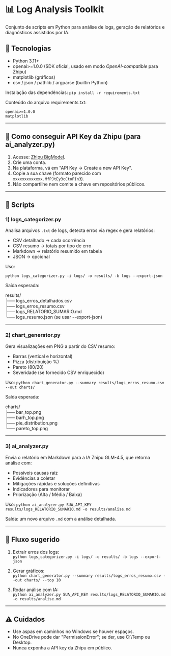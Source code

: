 # 📊 Log Analysis Toolkit

Conjunto de scripts em Python para análise de logs, geração de relatórios e diagnósticos assistidos por IA.  

## 🚀 Tecnologias

- Python 3.11+  
- openai>=1.0.0 (SDK oficial, usado em modo *OpenAI-compatible* para Zhipu)  
- matplotlib (gráficos)  
- csv / json / pathlib / argparse (builtin Python)  

Instalação das dependências:
`
pip install -r requirements.txt
`

Conteúdo do arquivo requirements.txt:

``
openai>=1.0.0
``
</br>
``
matplotlib
``

---

## 🔑 Como conseguir API Key da Zhipu (para ai_analyzer.py)

1. Acesse: <a href="https://open.bigmodel.cn/">Zhipu BigModel</a>.  
2. Crie uma conta.  
3. Na plataforma, vá em "API Key → Create a new API Key".  
4. Copie a sua chave (formato parecido com `xxxxxxxxxxxxx.MfPJtEy3cCtoPIn3`).  
5. Não compartilhe nem comite a chave em repositórios públicos.  

---

## 📂 Scripts

### 1) logs_categorizer.py

Analisa arquivos `.txt` de logs, detecta erros via regex e gera relatórios:

- CSV detalhado → cada ocorrência  
- CSV resumo → totais por tipo de erro  
- Markdown → relatório resumido em tabela  
- JSON → opcional  

Uso:

`
python logs_categorizer.py -i logs/ -o results/ -b logs --export-json
`

Saída esperada:

results/  
├── logs_erros_detalhados.csv  
├── logs_erros_resumo.csv  
├── logs_RELATORIO_SUMARIO.md  
└── logs_resumo.json   (se usar --export-json)  


---

### 2) chart_generator.py

Gera visualizações em PNG a partir do CSV resumo:

- Barras (vertical e horizontal)  
- Pizza (distribuição %)  
- Pareto (80/20)  
- Severidade (se fornecido CSV enriquecido)  

Uso:
`
python chart_generator.py --summary results/logs_erros_resumo.csv --out charts/
`

Saída esperada:

charts/  
├── bar_top.png  
├── barh_top.png  
├── pie_distribution.png  
└── pareto_top.png  


---

### 3) ai_analyzer.py

Envia o relatório em Markdown para a IA Zhipu GLM-4.5, que retorna análise com:

- Possíveis causas raiz  
- Evidências a coletar  
- Mitigações rápidas e soluções definitivas  
- Indicadores para monitorar  
- Priorização (Alta / Média / Baixa)  

Uso:
`
python ai_analyzer.py SUA_API_KEY results/logs_RELATORIO_SUMARIO.md -o results/analise.md
`

Saída: um novo arquivo `.md` com a análise detalhada.  

---

## 🔄 Fluxo sugerido

1. Extrair erros dos logs:  
   ``python logs_categorizer.py -i logs/ -o results/ -b logs --export-json``

2. Gerar gráficos:  
   ``python chart_generator.py --summary results/logs_erros_resumo.csv --out charts/ --top 10``  

3. Rodar análise com IA:  
   ``python ai_analyzer.py SUA_API_KEY results/logs_RELATORIO_SUMARIO.md -o results/analise.md``  

---

## ⚠️ Cuidados

- Use aspas em caminhos no Windows se houver espaços.  
- No OneDrive pode dar "PermissionError"; se der, use C:\Temp ou Desktop.  
- Nunca exponha a API key da Zhipu em público.  
